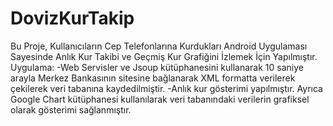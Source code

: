# DovizKurTakip
Bu Proje, Kullanıcıların Cep Telefonlarına Kurdukları Android Uygulaması Sayesinde Anlık Kur Takibi ve Geçmiş Kur Grafiğini İzlemek  İçin Yapılmıştır.
Uygulama:
-Web Servisler ve Jsoup kütüphanesini  kullanarak 10 saniye arayla Merkez Bankasının sitesine bağlanarak XML formatta verilerek çekilerek veri tabanına kaydedilmiştir.
-Anlık kur gösterimi  yapılmıştır. Ayrıca  Google Chart kütüphanesi kullanılarak veri tabanındaki verilerin grafiksel olarak gösterimi sağlanmıştır.

